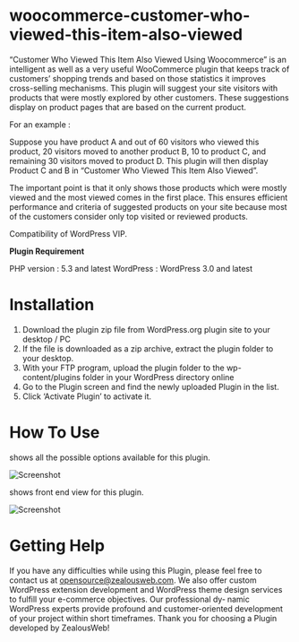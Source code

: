 # woocommerce-customer-who-viewed-this-item-also-viewed
“Customer Who Viewed This Item Also Viewed Using Woocommerce” is an intelligent as well as a very useful WooCommerce plugin that keeps track of customers’ shopping trends and based on those statistics it improves cross-selling mechanisms. This plugin will suggest your site visitors with products that were mostly explored by other customers. These suggestions display on product pages that are based on the current product.

For an example :

Suppose you have product A and out of 60 visitors who viewed this product, 20 visitors moved to another product B, 10 to product C, and remaining 30 visitors moved to product D. This plugin will then display Product C and B in “Customer Who Viewed This Item Also Viewed”.

The important point is that it only shows those products which were mostly viewed and the most viewed comes in the first place. This ensures efficient performance and criteria of suggested products on your site because most of the customers consider only top visited or reviewed products.

Compatibility of WordPress VIP.

**Plugin Requirement**

PHP version : 5.3 and latest
WordPress : WordPress 3.0 and latest

# Installation
1. Download the plugin zip file from WordPress.org plugin site to your desktop / PC
2. If the file is downloaded as a zip archive, extract the plugin folder to your desktop.
3. With your FTP program, upload the plugin folder to the wp-content/plugins folder in your WordPress directory online
4. Go to the Plugin screen and find the newly uploaded Plugin in the list.
5. Click ‘Activate Plugin’ to activate it.

# How To Use

shows all the possible options available for this plugin.

![Screenshot](resources/img/image-1.png)

shows front end view for this plugin.

![Screenshot](resources/img/image-2.png)

# Getting Help
If you have any difficulties while using this Plugin, please feel free to contact us at opensource@zealousweb.com. We also offer custom WordPress extension development and WordPress theme design services to fulfill your e-commerce objectives. Our professional dy‐ namic WordPress experts provide profound and customer-oriented development of your project within short timeframes. Thank you for choosing a Plugin developed by ZealousWeb!
